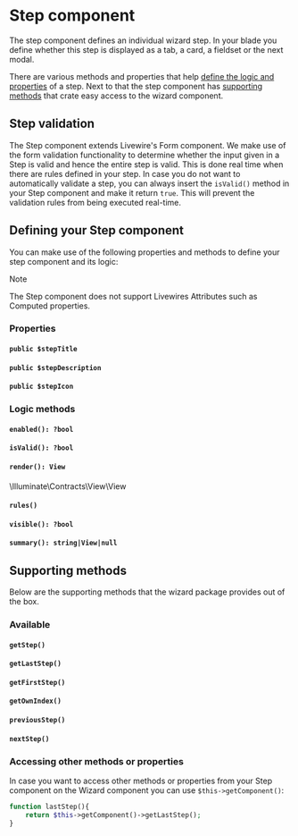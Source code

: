 # Step component

The step component defines an individual wizard step. In your blade you define whether this step is displayed as a tab, a card, a fieldset or the next modal.

There are various methods and properties that help [define the logic and properties](#defining-your-step-component) of a step. Next to that the step component has [supporting methods](#supporting-methods) that crate easy access to the wizard component.

## Step validation

The Step component extends Livewire's Form component. We make use of the form validation functionality to determine whether the input given in a Step is valid and hence the entire step is valid. This is done real time when there are rules defined in your step. In case you do not want to automatically validate a step, you can always insert the `isValid()` method in your Step component and make it return `true`. This will prevent the validation rules from being executed real-time.

## Defining your Step component

You can make use of the following properties and methods to define your step component and its logic:

> [!NOTE]  
> The Step component does not support Livewires Attributes such as Computed properties.

### Properties

#### `public $stepTitle`

#### `public $stepDescription`

#### `public $stepIcon`

### Logic methods

#### `enabled(): ?bool`

#### `isValid(): ?bool`

#### `render(): View`

\Illuminate\Contracts\View\View

#### `rules()`

#### `visible(): ?bool`

#### `summary(): string|View|null`

## Supporting methods

Below are the supporting methods that the wizard package provides out of the box.

### Available

#### `getStep()`

#### `getLastStep()`

#### `getFirstStep()`

#### `getOwnIndex()`

#### `previousStep()`

#### `nextStep()`

### Accessing other methods or properties

In case you want to access other methods or properties from your Step component on the Wizard component you can use `$this->getComponent()`:

```php
function lastStep(){
    return $this->getComponent()->getLastStep();
}
```
